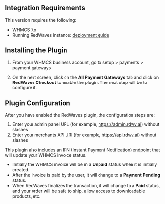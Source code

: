 ## Integration Requirements

This version requires the following:

* WHMCS 7.x
* Running RedWaves instance: [deployment guide](https://docs.rdwv.ai/deployment/deployment)

## Installing the Plugin

1. From your WHMCS business account, go to setup > payments > payment gateways

2. On the next screen, click on the **All Payment Gateways** tab and click on **RedWaves Checkout** to enable the plugin. The next step will be to configure it.

## Plugin Configuration

After you have enabled the RedWaves plugin, the configuration steps are:

1. Enter your admin panel URL (for example, https://admin.rdwv.ai) without slashes
2. Enter your merchants API URl (for example, https://api.rdwv.ai) without slashes

This plugin also includes an IPN (Instant Payment Notification) endpoint that will update your WHMCS invoice status.

* Initially the WHMCS invoice will be in a **Unpaid** status when it is initially created.
* After the invoice is paid by the user, it will change to a **Payment Pending** status.
* When RedWaves finalizes the transaction, it will change to a **Paid** status, and your order will be safe to ship, allow access to downloadable products, etc.
